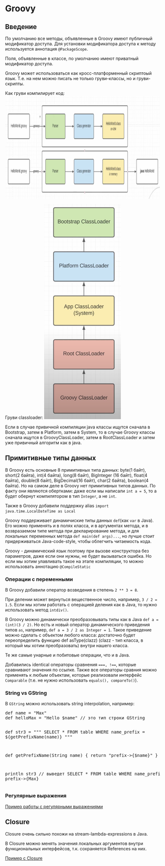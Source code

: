 # Groovy

## Введение
<p>По умолчанию все методы, объявленные в Groovy имеют публичный модификатор доступа. Для установки модификатора доступа
к методу используется аннотация <code>@PackageScope</code>.</p>
<p>Поля, объявленные в классе, по умолчанию имеют приватный модификатор доступа.</p>
<p>Groovy может использоваться как кросс-платформенный скриптоый язык. Т.е. на нем можно писать не только груви-классы,
но и груви-скрипты.</p>
<p>Как груви компилирует код:
<img src="/src/main/resources/images/groovy_compilation.png" style="width:1150px; height: 335px;" title="" alt=""/></p>
<p>Груви classloader:
<img src="/src/main/resources/images/groovy_classloader.png" style="width:250px; height: 700px;" title="" alt=""/></p>
<p>Если в случае привичной компиляции java классы ищутся сначала в Bootstrap, затем в Platform, затем в System, то в 
случае Groovy классы сначала ищутся в GroovyClassLoader, затем в RootClassLoader и затем уже привичный алгоритм как в 
java.</p>

## Примитивные типы данных
<p>В Groovy есть основные 8 примитивных типа данных: byte(1 байт), short(2 байта), int(4 байта), long(8 байт),
BigInteger (16 байт), float(4 байта), double(8 байт), BigDecimal(16 байт), char(2 байта), boolean(4 байта).
Но на самом деле в Groovy нет примитивных типов данных. По факту они являются обертками: даже если мы написали 
<code>int a = 5</code>, то а будет обернут компилятором в тип <code>Integer</code>, а не <code>int</code>.</p>
<p>Также в Groovy добавили поддержку alias <code>import java.time.LocalDateTime as Local</code></p>
<p>Groovy поддерживает динамичиские типы данных <code>def</code>(как <code>var</code> в Java). Его можно применять и в
полях класса, и в аргументах метода, и в возвразаемом типе метода при декларирование метода, и для локальных переменных 
метода <code>def main(def args)...</code>, но лучше стоит придерживаться Java-code-style, чтобы облегчить читаемость
кода.</p>
<p>Groovy - динамический язык поэтому при вызове конструктора без параметров, даже если они нужны, не будет вызываться
ошибка. Но если мы хотим улавливать такое на этапе компиляции, то можно использовать аннотацию 
<code>@CompileStatic</code></p>

### Операции с переменными
<p>В Groovy добавили оператор возведения в степень <code>2 ** 3 = 8</code>.</p>
<p>При делении может вернуться вещественное число, например, <code>3 / 2 = 1.5</code>. Если мы хотим работать с
операцией деления как в Java, то нужно использовать метод <code>intdiv()</code>.</p>
<p>В Groovy можно динамически преобразовывать типы как в Java <code>def a = (int)(3 / 2)</code>. Но есть и новый
оператор динамического приведения типов <code>as</code>, например, <code>def a = 3 / 2 as Integer = 1</code>. Такое
приведение можно сделать с объектом любого класса: достаточно будет переопределить функцию def asType(clazz)
(clazz - тип класса, в который мы хотим преобразовать) внутри нашего класса. </p>
<p>Те же самые унарные и побитовые операции, что и в Java.</p>
<p>Добавились identical операторы сравнения <code>===, !==</code>, которые сравнивают значения по ссылке. Также все 
операторы сравния можно применять к любым объектам, которые реализовали интерфейс <code>Comparable</code>
(т.е. не нужно использовать <code>equals(), compareTo()</code>).</p>

### String vs GString
<p>В <code>GString</code> можно использовать string interpolation, например:</p>
<pre>
def name = "Max"
def helloMax = "Hello $name" // это тип строки GString

def str3 = """
SELECT * FROM table
WHERE name_prefix = ${getPrefixName(name)}
"""

def getPrefixName(String name) {
return "prefix->{$name}"
}

println str3 // выведет SELECT * FROM table  WHERE name_prefix = prefix->{Max}
</pre>

### Регулярные выражения
<p><a href="/src/main/groovy/ru/atom/groovy/RegexRunner.groovy">Пример работы с регулярными выражениями</a></p>

## Closure
<p>Closure очень сильно похожи на stream-lambda-expressions в Java.</p>
<p>В Closure можно менять значения локальных аргументов внутри функциональных интерфейсов, т.к. сохраняется References
на них.</p>
<p><a href="/src/main/groovy/ru/atom/groovy/ClosureRunner.groovy">Пример c Closure</a></p>

